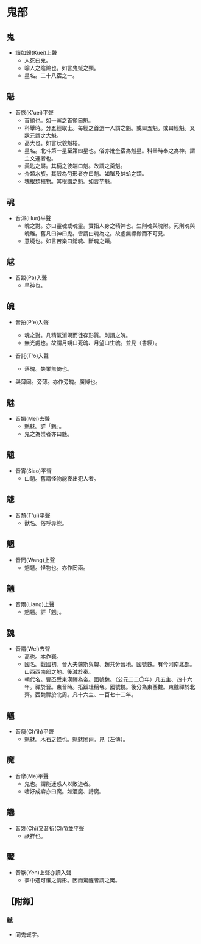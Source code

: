 # 鬼部

## 鬼

- 讀如歸(Kuei)上聲
    - 人死曰鬼。
    - 喻人之陰險也。如言鬼蜮之類。
    - 星名。二十八宿之一。

## 魁

- 音恢(K'uei)平聲
    - 首領也。如一黨之首領曰魁。
    - 科舉時。分五經取士。每經之首選一人謂之魁。或曰五魁。或曰經魁。又狀元謂之大魁。
    - 高大也。如言狀貌魁梧。
    - 星名。北斗第一星至第四星也。俗亦訛奎宿為魁星。科舉時奉之為神。謂主文運者也。
    - 羹匙之屬。其柄之彼端曰魁。故謂之羹魁。
    - 介類水族。其殼為勺形者亦曰魁。如蟹及蚌蛤之類。
    - 塊根類植物。其根謂之魁。如言芋魁。

## 魂

- 音渾(Hun)平聲
    - 魄之對。亦曰靈魂或魂靈。實指人身之精神也。生則魂與魄附。死則魂與魄離。舊凡曰神曰鬼。皆謂由魂為之。故虛無縹緲而不可見。
    - 意境也。如言苦樂曰銷魂、斷魂之類。

## 魃

- 音跋(Pa)入聲
    - 旱神也。

## 魄

- 音拍(P'e)入聲
    - 魂之對。凡精氣消竭而徒存形質。則謂之魄。
    - 無光處也。故謂月朔曰死魄、月望曰生魄。並見（書經）。

- 音託(T'o)入聲
    - 落魄。失業無倚也。

- 與薄同。旁薄。亦作旁魄。廣博也。

## 魅

- 音媚(Mei)去聲
    - 魑魅。詳「魑」。
    - 鬼之為祟者亦曰魅。

## 魈

- 音宵(Siao)平聲
    - 山魈。舊謂怪物能夜出犯人者。

## 魋

- 音頹(T'ui)平聲
    - 獸名。俗呼赤熊。

## 魍

- 音罔(Wang)上聲
    - 魍魎。怪物也。亦作罔兩。

## 魎

- 音兩(Liang)上聲
    - 魍魎。詳「魍」。

## 魏

- 音謂(Wei)去聲
    - 高也。本作巍。
    - 國名。戰國初。晉大夫魏斯與韓、趙共分晉地。國號魏。有今河南北部。山西西南部之地。後滅於秦。
    - 朝代名。曹丕受東漢禪為帝。國號魏。（公元二二〇年）凡五主、四十六年。禪於晉。東晉時。拓跋珪稱帝。國號魏。後分為東西魏。東魏禪於北齊。西魏禪於北周。凡十六主、一百七十二年。

## 魑

- 音癡(Ch'ih)平聲
    - 魑魅。木石之怪也。魑魅罔兩。見（左傳）。

## 魔

- 音摩(Me)平聲
    - 鬼也。謂能迷惑人以敗道者。
    - 嗜好成癖亦曰魔。如酒魔、詩魔。

## 魕

- 音幾(Chi)又音祈(Ch'i)並平聲
    - 祅祥也。

## 魘

- 音厭(Yen)上聲亦讀入聲
    - 夢中遇可懼之情形。因而驚醒者謂之魘。

## 【附錄】

### 魊
- 同鬼蜮字。

